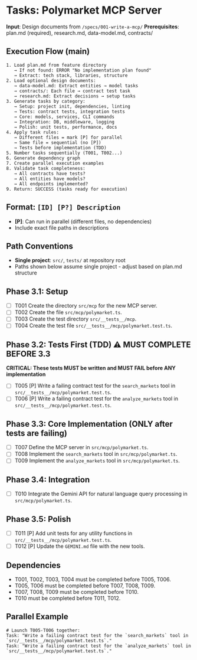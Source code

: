 # Tasks: Polymarket MCP Server

**Input**: Design documents from `/specs/001-write-a-mcp/`
**Prerequisites**: plan.md (required), research.md, data-model.md, contracts/

## Execution Flow (main)
```
1. Load plan.md from feature directory
   → If not found: ERROR "No implementation plan found"
   → Extract: tech stack, libraries, structure
2. Load optional design documents:
   → data-model.md: Extract entities → model tasks
   → contracts/: Each file → contract test task
   → research.md: Extract decisions → setup tasks
3. Generate tasks by category:
   → Setup: project init, dependencies, linting
   → Tests: contract tests, integration tests
   → Core: models, services, CLI commands
   → Integration: DB, middleware, logging
   → Polish: unit tests, performance, docs
4. Apply task rules:
   → Different files = mark [P] for parallel
   → Same file = sequential (no [P])
   → Tests before implementation (TDD)
5. Number tasks sequentially (T001, T002...)
6. Generate dependency graph
7. Create parallel execution examples
8. Validate task completeness:
   → All contracts have tests?
   → All entities have models?
   → All endpoints implemented?
9. Return: SUCCESS (tasks ready for execution)
```

## Format: `[ID] [P?] Description`
- **[P]**: Can run in parallel (different files, no dependencies)
- Include exact file paths in descriptions

## Path Conventions
- **Single project**: `src/`, `tests/` at repository root
- Paths shown below assume single project - adjust based on plan.md structure

## Phase 3.1: Setup
- [ ] T001 Create the directory `src/mcp` for the new MCP server.
- [ ] T002 Create the file `src/mcp/polymarket.ts`.
- [ ] T003 Create the test directory `src/__tests__/mcp`.
- [ ] T004 Create the test file `src/__tests__/mcp/polymarket.test.ts`.

## Phase 3.2: Tests First (TDD) ⚠️ MUST COMPLETE BEFORE 3.3
**CRITICAL: These tests MUST be written and MUST FAIL before ANY implementation**
- [ ] T005 [P] Write a failing contract test for the `search_markets` tool in `src/__tests__/mcp/polymarket.test.ts`.
- [ ] T006 [P] Write a failing contract test for the `analyze_markets` tool in `src/__tests__/mcp/polymarket.test.ts`.

## Phase 3.3: Core Implementation (ONLY after tests are failing)
- [ ] T007 Define the MCP server in `src/mcp/polymarket.ts`.
- [ ] T008 Implement the `search_markets` tool in `src/mcp/polymarket.ts`.
- [ ] T009 Implement the `analyze_markets` tool in `src/mcp/polymarket.ts`.

## Phase 3.4: Integration
- [ ] T010 Integrate the Gemini API for natural language query processing in `src/mcp/polymarket.ts`.

## Phase 3.5: Polish
- [ ] T011 [P] Add unit tests for any utility functions in `src/__tests__/mcp/polymarket.test.ts`.
- [ ] T012 [P] Update the `GEMINI.md` file with the new tools.

## Dependencies
- T001, T002, T003, T004 must be completed before T005, T006.
- T005, T006 must be completed before T007, T008, T009.
- T007, T008, T009 must be completed before T010.
- T010 must be completed before T011, T012.

## Parallel Example
```
# Launch T005-T006 together:
Task: "Write a failing contract test for the `search_markets` tool in `src/__tests__/mcp/polymarket.test.ts`."
Task: "Write a failing contract test for the `analyze_markets` tool in `src/__tests__/mcp/polymarket.test.ts`."
```
